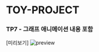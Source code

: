 # TOY-PROJECT
### TP7 - 그래프 애니메이션 내용 포함
[미리보기]
![preview](https://user-images.githubusercontent.com/60343147/118149023-1ce1b400-b44c-11eb-988d-74e3b36233ae.gif)
